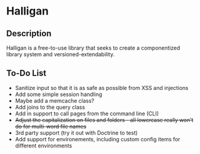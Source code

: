 Halligan
========

Description
-----------
Halligan is a free-to-use library that seeks to create a componentized library system and versioned-extendability.

To-Do List
----------
*	Sanitize input so that it is as safe as possible from XSS and injections
*	Add some simple session handling
*	Maybe add a memcache class?
*	Add joins to the query class
*	Add in support to call pages from the command line (CLI)
*	<strike>Adjust the capitalization on files and folders - all lowercase really won't do for multi-word file names</strike>
*	3rd party support (try it out with Doctrine to test)
*	Add support for environements, including custom config items for different environments
